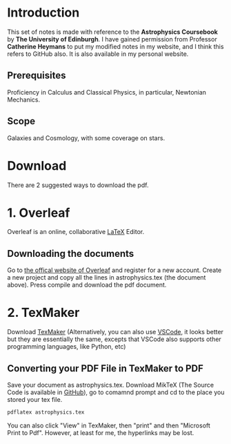# Introduction
This set of notes is made with reference to the **Astrophysics Coursebook** by **The University of Edinburgh**. I have gained permission from Professor **Catherine Heymans** to put my modified notes in my website, and I think this refers to GitHub also. It is also available in my personal website.

## Prerequisites
Proficiency in Calculus and Classical Physics, in particular, Newtonian Mechanics.

## Scope
Galaxies and Cosmology, with some coverage on stars. 

# Download
There are 2 suggested ways to download the pdf. 

# 1. Overleaf

Overleaf is an online, collaborative [LaTeX](https://en.wikipedia.org/wiki/LaTeX) Editor. 

## Downloading the documents

Go to [the offical website of Overleaf](https://www.overleaf.com/) and register for a new account. Create a new project and copy all the lines in astrophysics.tex (the document above). Press compile and download the pdf document.

# 2. TexMaker

Download [TexMaker](https://www.xm1math.net/texmaker/) (Alternatively, you can also use [VSCode](https://code.visualstudio.com/Download), it looks better but they are essentially the same, excepts that VSCode also supports other programming languages, like Python, etc)

## Converting your PDF File in TexMaker to PDF
Save your document as astrophysics.tex. Download MikTeX (The Source Code is available in [GitHub](https://github.com/MiKTeX/miktex/)), go to comamnd prompt and cd to the place you stored your tex file. 
```bash
pdflatex astrophysics.tex
```
You can also click "View" in TexMaker, then "print" and then "Microsoft Print to Pdf". However, at least for me, the hyperlinks may be lost.
